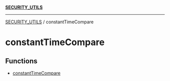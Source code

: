 [**SECURITY_UTILS**](../README.md)

***

[SECURITY_UTILS](../README.md) / constantTimeCompare

# constantTimeCompare

## Functions

- [constantTimeCompare](functions/constantTimeCompare.md)
